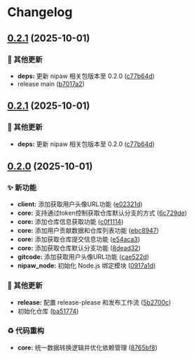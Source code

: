 # Changelog

## [0.2.1](https://github.com/puniyu-plugins/nipaw/compare/v0.2.0...v0.2.1) (2025-10-01)


### 🔧 其他更新

* **deps:** 更新 nipaw 相关包版本至 0.2.0 ([c77b64d](https://github.com/puniyu-plugins/nipaw/commit/c77b64da932a1a1de6500e4c25a5325bbc6fa155))
* release main ([b7017a2](https://github.com/puniyu-plugins/nipaw/commit/b7017a2c67f190acc02397483e045d6078a67255))

## [0.2.1](https://github.com/puniyu-plugins/nipaw/compare/v0.2.0...v0.2.1) (2025-10-01)


### 🔧 其他更新

* **deps:** 更新 nipaw 相关包版本至 0.2.0 ([c77b64d](https://github.com/puniyu-plugins/nipaw/commit/c77b64da932a1a1de6500e4c25a5325bbc6fa155))

## [0.2.0](https://github.com/puniyu-plugins/nipaw/compare/v0.1.0...v0.2.0) (2025-10-01)


### ✨ 新功能

* **client:** 添加获取用户头像URL功能 ([e02321d](https://github.com/puniyu-plugins/nipaw/commit/e02321d7eee5e225fb4e235148643031496f1b11))
* **core:** 支持通过token控制获取仓库默认分支的方式 ([6c729de](https://github.com/puniyu-plugins/nipaw/commit/6c729dec53f0d6e29263e22344c67c88721b517d))
* **core:** 添加仓库信息获取功能 ([c0f1114](https://github.com/puniyu-plugins/nipaw/commit/c0f1114af7764e6a7e1362edbafe04721119639b))
* **core:** 添加用户贡献数据和仓库列表功能 ([ebc8947](https://github.com/puniyu-plugins/nipaw/commit/ebc894715d67d6a14c3385ccbe6c786f48c080bd))
* **core:** 添加获取仓库提交信息功能 ([e54aca3](https://github.com/puniyu-plugins/nipaw/commit/e54aca38e6f5b68a34f0729e4f1052cc31d50f6e))
* **core:** 添加获取仓库默认分支功能 ([8dead32](https://github.com/puniyu-plugins/nipaw/commit/8dead321fe0aae917d08ea61fa64a3d64c2c56e3))
* **gitcode:** 添加获取用户头像URL功能 ([cae522d](https://github.com/puniyu-plugins/nipaw/commit/cae522d36232bd45f9bcd22a3a774c4383e760d5))
* **nipaw_node:** 初始化 Node.js 绑定模块 ([0917a1d](https://github.com/puniyu-plugins/nipaw/commit/0917a1d1623e6bca98f78da00546806f21a9d113))


### 🔧 其他更新

* **release:** 配置 release-please 和发布工作流 ([5b2700c](https://github.com/puniyu-plugins/nipaw/commit/5b2700c2155645a6fd5625c9514e3bb89b484307))
* 初始化仓库 ([ba51774](https://github.com/puniyu-plugins/nipaw/commit/ba517747af1ca817786475db2bf15ad753d91000))


### ♻️ 代码重构

* **core:** 统一数据转换逻辑并优化依赖管理 ([8765bf8](https://github.com/puniyu-plugins/nipaw/commit/8765bf8e6b483ee10ab723efb01e7476cccc1ff4))
